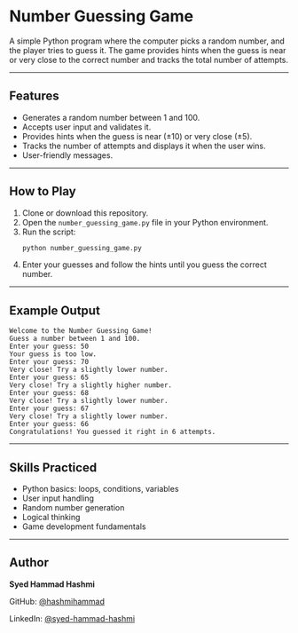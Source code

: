 # Number Guessing Game

A simple Python program where the computer picks a random number, and the player tries to guess it. The game provides hints when the guess is near or very close to the correct number and tracks the total number of attempts.

---

## Features

- Generates a random number between 1 and 100.
- Accepts user input and validates it.
- Provides hints when the guess is near (±10) or very close (±5).
- Tracks the number of attempts and displays it when the user wins.
- User-friendly messages.

---

## How to Play

1. Clone or download this repository.
2. Open the `number_guessing_game.py` file in your Python environment.
3. Run the script:
   ```bash
   python number_guessing_game.py
   ```
4. Enter your guesses and follow the hints until you guess the correct number.

---

## Example Output

```
Welcome to the Number Guessing Game!
Guess a number between 1 and 100.
Enter your guess: 50
Your guess is too low.
Enter your guess: 70
Very close! Try a slightly lower number.
Enter your guess: 65
Very close! Try a slightly higher number.
Enter your guess: 68
Very close! Try a slightly lower number.
Enter your guess: 67
Very close! Try a slightly lower number.
Enter your guess: 66
Congratulations! You guessed it right in 6 attempts.
```

---

## Skills Practiced

* Python basics: loops, conditions, variables
* User input handling
* Random number generation
* Logical thinking
* Game development fundamentals

---

## Author
**Syed Hammad Hashmi**

GitHub: [@hashmihammad](https://github.com/hashmihammad)

LinkedIn: [@syed-hammad-hashmi](http://linkedin.com/in/syed-hammad-hashmi)

